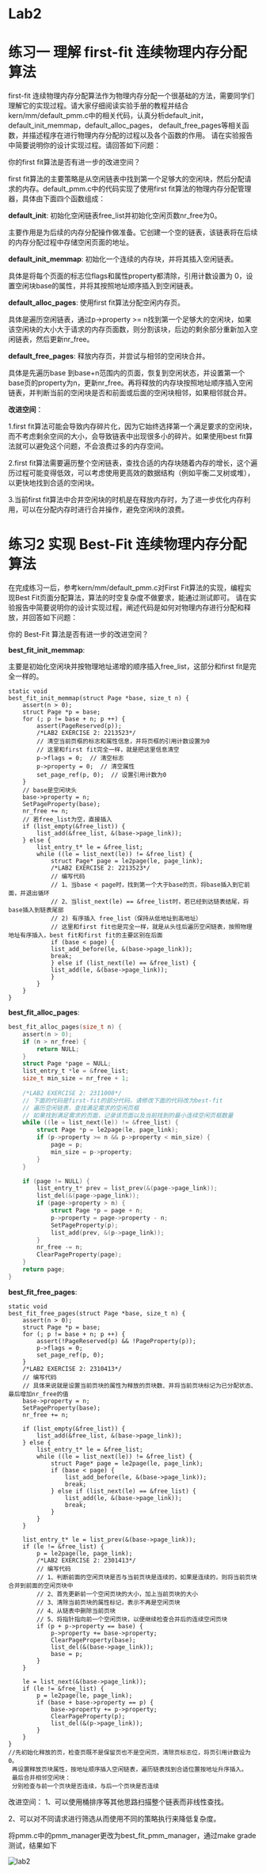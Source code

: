 # Lab2

# 练习一 理解 first-fit 连续物理内存分配算法

first-fit 连续物理内存分配算法作为物理内存分配一个很基础的方法，需要同学们理解它的实现过程。请大家仔细阅读实验手册的教程并结合kern/mm/default_pmm.c中的相关代码，认真分析default_init，default_init_memmap，default_alloc_pages， default_free_pages等相关函数，并描述程序在进行物理内存分配的过程以及各个函数的作用。 请在实验报告中简要说明你的设计实现过程。请回答如下问题：

你的first fit算法是否有进一步的改进空间？

first fit算法的主要策略是从空闲链表中找到第一个足够大的空闲块，然后分配请求的内存。default_pmm.c中的代码实现了使用first fit算法的物理内存分配管理器，具体由下面四个函数组成：

**default_init**: 初始化空闲链表free_list并初始化空闲页数nr_free为0。

主要作用是为后续的内存分配操作做准备。它创建一个空的链表，该链表将在后续的内存分配过程中存储空闲页面的地址。

**default_init_memmap**: 初始化一个连续的内存块，并将其插入空闲链表。

具体是将每个页面的标志位flags和属性property都清除，引用计数设置为 0，设置空闲块base的属性，并将其按照地址顺序插入到空闲链表。

**default_alloc_pages**: 使用first fit算法分配空闲内存页。

具体是遍历空闲链表，通过p->property >= n找到第一个足够大的空闲块，如果该空闲块的大小大于请求的内存页面数，则分割该块，后边的剩余部分重新加入空闲链表，然后更新nr_free。

**default_free_pages**: 释放内存页，并尝试与相邻的空闲块合并。

具体是先遍历base 到base+n范围内的页面，恢复到空闲状态，并设置第一个base页的property为n，更新nr_free。再将释放的内存块按照地址顺序插入空闲链表，并判断当前的空闲块是否和前面或后面的空闲块相邻，如果相邻就合并。

**改进空间**：

1.first fit算法可能会导致内存碎片化，因为它始终选择第一个满足要求的空闲块，而不考虑剩余空间的大小，会导致链表中出现很多小的碎片。如果使用best fit算法就可以避免这个问题，不会浪费过多的内存空间。

2.first fit算法需要遍历整个空闲链表，查找合适的内存块随着内存的增长，这个遍历过程可能变得低效，可以考虑使用更高效的数据结构（例如平衡二叉树或堆），以更快地找到合适的空闲块。

3.当前first fit算法中合并空闲块的时机是在释放内存时，为了进一步优化内存利用，可以在分配内存时进行合并操作，避免空闲块的浪费。

# 练习2 实现 Best-Fit 连续物理内存分配算法

在完成练习一后，参考kern/mm/default_pmm.c对First Fit算法的实现，编程实现Best Fit页面分配算法，算法的时空复杂度不做要求，能通过测试即可。 请在实验报告中简要说明你的设计实现过程，阐述代码是如何对物理内存进行分配和释放，并回答如下问题：

你的 Best-Fit 算法是否有进一步的改进空间？

**best_fit_init_memmap**:

主要是初始化空闲块并按物理地址递增的顺序插入free_list，这部分和first fit是完全一样的。
```
static void
best_fit_init_memmap(struct Page *base, size_t n) {
    assert(n > 0);
    struct Page *p = base;
    for (; p != base + n; p ++) {
        assert(PageReserved(p));
        /*LAB2 EXERCISE 2: 2213523*/ 
        // 清空当前页框的标志和属性信息，并将页框的引用计数设置为0
        // 这里和first fit完全一样，就是把这里信息清空
        p->flags = 0;  // 清空标志
        p->property = 0;  // 清空属性
        set_page_ref(p, 0);  // 设置引用计数为0
    }
    // base是空闲块头
    base->property = n;
    SetPageProperty(base);
    nr_free += n;
    // 若free_list为空，直接插入
    if (list_empty(&free_list)) {
        list_add(&free_list, &(base->page_link));
    } else {
        list_entry_t* le = &free_list;
        while ((le = list_next(le)) != &free_list) {
            struct Page* page = le2page(le, page_link);
            /*LAB2 EXERCISE 2: 2213523*/ 
            // 编写代码
            // 1、当base < page时，找到第一个大于base的页，将base插入到它前面，并退出循环
            // 2、当list_next(le) == &free_list时，若已经到达链表结尾，将base插入到链表尾部
            // 2) 有序插入 free_list（保持从低地址到高地址）
            // 这里和first fit也是完全一样，就是从头往后遍历空闲链表，按照物理地址有序插入，best fit和first fit的主要区别在后面
            if (base < page) {
            list_add_before(le, &(base->page_link));
            break;
            } else if (list_next(le) == &free_list) {
            list_add(le, &(base->page_link));
            }
        }
    }
}
```

**best_fit_alloc_pages**:
```c
best_fit_alloc_pages(size_t n) {
    assert(n > 0);
    if (n > nr_free) {
        return NULL;
    }
    struct Page *page = NULL;
    list_entry_t *le = &free_list;
    size_t min_size = nr_free + 1;
    
    /*LAB2 EXERCISE 2: 2311008*/ 
    // 下面的代码是first-fit的部分代码，请修改下面的代码改为best-fit
    // 遍历空闲链表，查找满足需求的空闲页框
    // 如果找到满足需求的页面，记录该页面以及当前找到的最小连续空闲页框数量
    while ((le = list_next(le)) != &free_list) {
        struct Page *p = le2page(le, page_link);
        if (p->property >= n && p->property < min_size) {
            page = p;
            min_size = p->property;
        }
    }

    if (page != NULL) {
        list_entry_t* prev = list_prev(&(page->page_link));
        list_del(&(page->page_link));
        if (page->property > n) {
            struct Page *p = page + n;
            p->property = page->property - n;
            SetPageProperty(p);
            list_add(prev, &(p->page_link));
        }
        nr_free -= n;
        ClearPageProperty(page);
    }
    return page;
}
```

**best_fit_free_pages**:

```
static void
best_fit_free_pages(struct Page *base, size_t n) {
    assert(n > 0);
    struct Page *p = base;
    for (; p != base + n; p ++) {
        assert(!PageReserved(p) && !PageProperty(p));
        p->flags = 0;
        set_page_ref(p, 0);
    }
    /*LAB2 EXERCISE 2: 2310413*/ 
    // 编写代码
    // 具体来说就是设置当前页块的属性为释放的页块数、并将当前页块标记为已分配状态、最后增加nr_free的值
    base->property = n;
    SetPageProperty(base);
    nr_free += n;

    if (list_empty(&free_list)) {
        list_add(&free_list, &(base->page_link));
    } else {
        list_entry_t* le = &free_list;
        while ((le = list_next(le)) != &free_list) {
            struct Page* page = le2page(le, page_link);
            if (base < page) {
                list_add_before(le, &(base->page_link));
                break;
            } else if (list_next(le) == &free_list) {
                list_add(le, &(base->page_link));
                break;
            }
        }
    }

    list_entry_t* le = list_prev(&(base->page_link));
    if (le != &free_list) {
        p = le2page(le, page_link);
        /*LAB2 EXERCISE 2: 2301413*/ 
        // 编写代码
        // 1、判断前面的空闲页块是否与当前页块是连续的，如果是连续的，则将当前页块合并到前面的空闲页块中
        // 2、首先更新前一个空闲页块的大小，加上当前页块的大小
        // 3、清除当前页块的属性标记，表示不再是空闲页块
        // 4、从链表中删除当前页块
        // 5、将指针指向前一个空闲页块，以便继续检查合并后的连续空闲页块
        if (p + p->property == base) {
            p->property += base->property;
            ClearPageProperty(base);
            list_del(&(base->page_link));
            base = p;
        }
    }

    le = list_next(&(base->page_link));
    if (le != &free_list) {
        p = le2page(le, page_link);
        if (base + base->property == p) {
            base->property += p->property;
            ClearPageProperty(p);
            list_del(&(p->page_link));
        }
    }
}
//先初始化释放的页，检查页既不是保留页也不是空闲页，清除页标志位，将页引用计数设为0。
 再设置释放页块属性，按地址顺序插入空闲链表，遍历链表找到合适位置按地址升序插入。
 最后合并相邻空闲块：
 分别检查与前一个页块是否连续，与后一个页块是否连续
```
改进空间：
1、可以使用桶排序等其他思路扫描整个链表而非线性查找。

2、可以对不同请求进行筛选从而使用不同的策略执行来降低复杂度。



将pmm.c中的pmm_manager更改为best_fit_pmm_manager，通过make grade测试，结果如下

![lab2](./lab2.png)
















